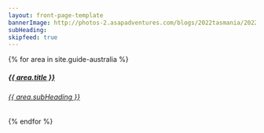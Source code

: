 ```yaml
---
layout: front-page-template
bannerImage: http://photos-2.asapadventures.com/blogs/2022tasmania/2022-07-03/20220703180734_IMG_9075.JPG_compressed.JPEG
subHeading:
skipfeed: true
---
```


<div class="text-uppercase adventure-list experience">
  {% for area in site.guide-australia %}
    <div class="col-md-6 col-sm-6 animated fadeInUp" data-wow-delay="0.1s" data-wow-duration="1s">
      <a href="{{area.url | prepend: site.baseurl}}">
        <img src="{{ area.bannerImage }}"  alt="" class="img-responsive">
        <div class="overlay-lnk text-uppercase text-center">
          <i class="icon icon-streetsign"></i>
          <h5>{{ area.title }}</h5>
          <h6>{{ area.subHeading }}</h6>
        </div>
      </a>
    </div>
  {% endfor %}
</div>
